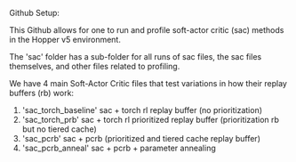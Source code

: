 Github Setup:

This Github allows for one to run and profile soft-actor critic (sac) methods in the Hopper v5 environment.  

The 'sac' folder has a sub-folder for all runs of sac files, the sac files themselves, and other files related to profiling.

We have 4 main Soft-Actor Critic files that test variations in how their replay buffers (rb) work:
1. 'sac_torch_baseline'   sac + torch rl replay buffer (no prioritization)                    
2. 'sac_torch_prb'        sac + torch rl prioritized replay buffer (prioritization rb but no tiered cache)                
3. 'sac_pcrb'             sac + pcrb (prioritized and tiered cache replay buffer)
4. 'sac_pcrb_anneal'      sac + pcrb + parameter annealing         
